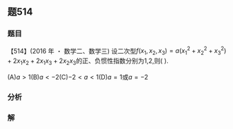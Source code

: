 ## 题514
### 题目
【514】(2016 年 ・ 数学二、数学三) 设二次型$f( {{x}_{1},{x}_{2},{x}_{3}})  = a( {{x}_{1}^{2} + {x}_{2}^{2} + {x}_{3}^{2}})  + 2{x}_{1}{x}_{2} + 2{x}_{1}{x}_{3} + 2{x}_{2}{x}_{3}$的正、负惯性指数分别为1,2,则( ).

(A)$a > 1$(B)$a <  - 2$(C)$- 2 < a < 1$(D)$a = 1$或$a =  - 2$
### 分析

### 解